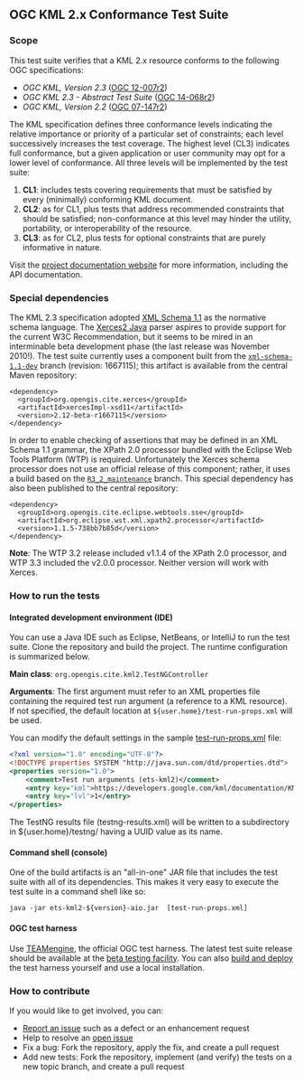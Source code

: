 ## OGC KML 2.x Conformance Test Suite

### Scope

This test suite verifies that a KML 2.x resource conforms to the following OGC 
specifications:

* _OGC KML, Version 2.3_ ([OGC 12-007r2](http://docs.opengeospatial.org/is/12-007r2/12-007r2.html)) 
* _OGC KML 2.3 - Abstract Test Suite_ ([OGC 14-068r2](http://docs.opengeospatial.org/ts/14-068r2/14-068r2.html)) 
* _OGC KML, Version 2.2_ ([OGC 07-147r2](http://portal.opengeospatial.org/files/?artifact_id=27810))

The KML specification defines three conformance levels indicating the relative 
importance or priority of a particular set of constraints; each level successively 
increases the test coverage. The highest level (CL3) indicates full conformance, 
but a given application or user community may opt for a lower level of conformance. 
All three levels will be implemented by the test suite:

1. __CL1__: includes tests covering requirements that must be satisfied by every 
(minimally) conforming KML document.
2. __CL2__: as for CL1, plus tests that address recommended constraints that should 
be satisfied; non-conformance at this level may hinder the utility, portability, 
or interoperability of the resource.
3. __CL3__: as for CL2, plus tests for optional constraints that are purely 
informative in nature.

Visit the [project documentation website](http://opengeospatial.github.io/ets-kml2/) 
for more information, including the API documentation.


### Special dependencies

The KML 2.3 specification adopted [XML Schema 1.1](http://www.w3.org/TR/xmlschema11-1/) 
as the normative schema language. The [Xerces2 Java](http://xerces.apache.org/xerces2-j/) 
parser aspires to provide support for the current W3C Recommendation, but it 
seems to be mired in an interminable beta development phase (the last release 
was November 2010!). The test suite currently uses a component built from the 
[`xml-schema-1.1-dev`](http://svn.apache.org/viewvc/xerces/java/branches/xml-schema-1.1-dev/) 
branch (revision: 1667115); this artifact is available from the central Maven 
repository:

    <dependency>
      <groupId>org.opengis.cite.xerces</groupId> 
      <artifactId>xercesImpl-xsd11</artifactId> 
      <version>2.12-beta-r1667115</version> 
    </dependency>

In order to enable checking of assertions that may be defined in an XML Schema 
1.1 grammar, the XPath 2.0 processor bundled with the Eclipse Web Tools Platform 
(WTP) is required. Unfortunately the Xerces schema processor does not use an 
official release of this component; rather, it uses a build based on the 
[`R3_2_maintenance`](http://git.eclipse.org/c/sourceediting/webtools.sourceediting.xpath.git/?h=R3_2_maintenance) 
branch. This special dependency has also been published to the central repository:

    <dependency> 
      <groupId>org.opengis.cite.eclipse.webtools.sse</groupId> 
      <artifactId>org.eclipse.wst.xml.xpath2.processor</artifactId> 
      <version>1.1.5-738bb7b85d</version> 
    </dependency>

__Note__: The WTP 3.2 release included v1.1.4 of the XPath 2.0 processor, and 
WTP 3.3 included the v2.0.0 processor. Neither version will work with Xerces.


### How to run the tests

#### Integrated development environment (IDE)
You can use a Java IDE such as Eclipse, NetBeans, or IntelliJ to run the test 
suite. Clone the repository and build the project. The runtime configuration 
is summarized below.

__Main class__: `org.opengis.cite.kml2.TestNGController`

__Arguments__: The first argument must refer to an XML properties file containing 
the required test run argument (a reference to a KML resource). If not specified, 
the default location at `${user.home}/test-run-props.xml` will be used.
   
You can modify the default settings in the sample [test-run-props.xml](src/main/config/test-run-props.xml) 
file:

```xml
<?xml version="1.0" encoding="UTF-8"?>
<!DOCTYPE properties SYSTEM "http://java.sun.com/dtd/properties.dtd">
<properties version="1.0">
    <comment>Test run arguments (ets-kml2)</comment>
    <entry key="kml">https://developers.google.com/kml/documentation/KML_Samples.kml</entry>
    <entry key="lvl">1</entry>
</properties>
```

The TestNG results file (testng-results.xml) will be written to a subdirectory 
in ${user.home}/testng/ having a UUID value as its name.

#### Command shell (console)

One of the build artifacts is an "all-in-one" JAR file that includes the test 
suite with all of its dependencies. This makes it very easy to execute the test 
suite in a command shell like so:

`java -jar ets-kml2-${version}-aio.jar  [test-run-props.xml]`

#### OGC test harness

Use [TEAMengine](https://github.com/opengeospatial/teamengine), the official 
OGC test harness. The latest test suite release should be available at the 
[beta testing facility](http://cite.opengeospatial.org/te2/). You can also 
[build and deploy](https://github.com/opengeospatial/teamengine) the test 
harness yourself and use a local installation.


### How to contribute

If you would like to get involved, you can:

* [Report an issue](https://github.com/opengeospatial/ets-kml2/issues) such as a defect or 
an enhancement request
* Help to resolve an [open issue](https://github.com/opengeospatial/ets-kml2/issues?q=is%3Aopen)
* Fix a bug: Fork the repository, apply the fix, and create a pull request
* Add new tests: Fork the repository, implement (and verify) the tests on a new topic branch, 
and create a pull request
